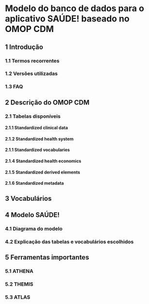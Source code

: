 # Modelo do banco de dados para o aplicativo SAÚDE! baseado no OMOP CDM

## 1 Introdução

### 1.1 Termos recorrentes

### 1.2 Versões utilizadas

### 1.3 FAQ

## 2 Descrição do OMOP CDM

### 2.1 Tabelas disponíveis

#### 2.1.1 Standardized clinical data

#### 2.1.2 Standardized health system

#### 2.1.1 Standardized vocabularies

#### 2.1.4 Standardized health economics

#### 2.1.5 Standardized derived elements

#### 2.1.6 Standardized metadata

## 3 Vocabulários

## 4 Modelo SAÚDE!

### 4.1 Diagrama do modelo

### 4.2 Explicação das tabelas e vocabulários escolhidos

## 5 Ferramentas importantes

### 5.1 ATHENA

### 5.2 THEMIS

### 5.3 ATLAS

